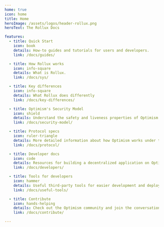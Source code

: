 ```yaml
---
home: true
icon: home
title: Home
heroImage: /assets/logos/header-rollux.png
heroText: The Rollux Docs

features:
  - title: Quick Start
    icon: book
    details: How-to guides and tutorials for users and developers.
    link: /docs/guides/

  - title: How Rollux works 
    icon: info-square 
    details: What is Rollux.
    link: /docs/sys/

  - title: Key differences 
    icon: info-square 
    details: What Rollux does differently
    link: /docs/key-differences/

  - title: Optimism's Security Model
    icon: shield
    details: Understand the safety and liveness properties of Optimism.
    link: /docs/security-model/

  - title: Protocol specs
    icon: ruler-triangle
    details: More detailed information about how Optimism works under the hood.
    link: /docs/protocol/

  - title: Developer docs
    icon: code
    details: Resources for building a decentralized application on Optimism.
    link: /docs/developers/

  - title: Tools for developers
    icon: hammer
    details: Useful third-party tools for easier development and deployment.
    link: /docs/useful-tools/

  - title: Contribute
    icon: hands-helping
    details: Check out the Optimism community and join the conversation.
    link: /docs/contribute/

---
```

